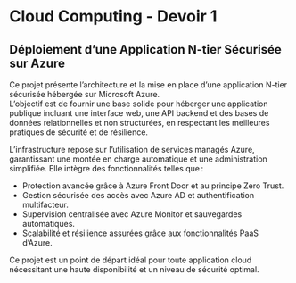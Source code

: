 # Cloud Computing - Devoir 1
## Déploiement d’une Application N-tier Sécurisée sur Azure

Ce projet présente l’architecture et la mise en place d’une application N-tier sécurisée hébergée sur Microsoft Azure.  
L’objectif est de fournir une base solide pour héberger une application publique incluant une interface web, une API backend et des bases de données relationnelles et non structurées, en respectant les meilleures pratiques de sécurité et de résilience.  

L’infrastructure repose sur l’utilisation de services managés Azure, garantissant une montée en charge automatique et une administration simplifiée. Elle intègre des fonctionnalités telles que :
- Protection avancée grâce à Azure Front Door et au principe Zero Trust.
- Gestion sécurisée des accès avec Azure AD et authentification multifacteur.
- Supervision centralisée avec Azure Monitor et sauvegardes automatiques.
- Scalabilité et résilience assurées grâce aux fonctionnalités PaaS d’Azure.  

Ce projet est un point de départ idéal pour toute application cloud nécessitant une haute disponibilité et un niveau de sécurité optimal.  
